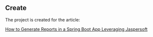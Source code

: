 ## Create 

The project is created for the article:

[How to Generate Reports in a Spring Boot App Leveraging Jaspersoft](https://www.section.io/engineering-education/spring-boot-jaspersoft-reports/)  